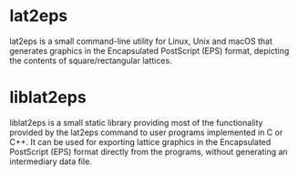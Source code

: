 # lat2eps
lat2eps is a small command-line utility for Linux, Unix and macOS that generates graphics in the Encapsulated PostScript (EPS) format, depicting the contents of square/rectangular lattices.

# liblat2eps
liblat2eps is a small static library providing most of the functionality provided by the lat2eps command to user programs implemented in C or C++. It can be used for exporting lattice graphics in the Encapsulated PostScript (EPS) format directly from the programs, without generating an intermediary data file.

